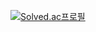 [![Solved.ac프로필](http://mazassumnida.wtf/api/v2/generate_badge?boj=2mook2)](https://solved.ac/2mook2)
